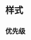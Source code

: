 <!--
 * @Author: your name
 * @Date: 2020-03-04 14:47:11
 * @LastEditTime: 2020-03-18 14:55:18
 * @LastEditors: Please set LastEditors
 * @Description: In User Settings Edit
 * @FilePath: \vue-note\CSS\style.md
 -->

# 样式

## 优先级
